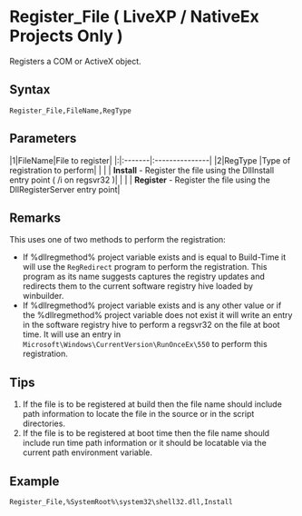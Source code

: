 # Register\_File ( LiveXP / NativeEx Projects Only ) #

Registers a COM or ActiveX object.

## Syntax ##
```
Register_File,FileName,RegType
```

## Parameters ##
|1|FileName|File to register|
|:|:-------|:---------------|
|2|RegType |Type of registration to perform|
| |        | **Install** - Register the file using the DllInstall entry point ( /i on regsvr32 )|
| |        | **Register** - Register the file using the DllRegisterServer entry point|

## Remarks ##
This uses one of two methods to perform the registration:
  * If %dllregmethod% project variable exists and is equal to Build-Time it will use the `RegRedirect` program to perform the registration. This program as its name suggests captures the registry updates and redirects them to the current software registry hive loaded by winbuilder.
  * If %dllregmethod% project variable exists and is any other value or if the %dllregmethod% project variable does not exist it will write an entry in the software registry hive to perform a regsvr32 on the file at boot time. It will use an entry in `Microsoft\Windows\CurrentVersion\RunOnceEx\550` to perform this registration.


## Tips ##
  1. If the file is to be registered at build then the file name should include path information to locate the file in the source or in the script directories.
  1. If the file is to be registered at boot time then the file name should include run time path information or it should be locatable via the current path environment variable.

## Example ##
```
Register_File,%SystemRoot%\system32\shell32.dll,Install
```
